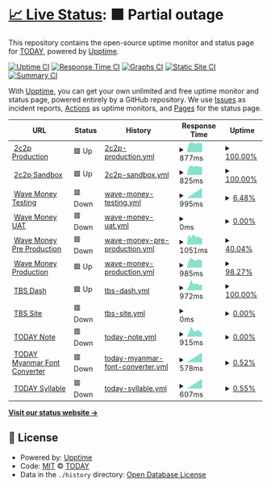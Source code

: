 # [📈 Live Status](https://today-mm.github.io/upptime): <!--live status--> **🟧 Partial outage**

This repository contains the open-source uptime monitor and status page for [TODAY](https://today-mm.github.io/upptime), powered by [Upptime](https://github.com/upptime/upptime).

[![Uptime CI](https://github.com/today-mm/upptime/workflows/Uptime%20CI/badge.svg)](https://github.com/today-mm/upptime/actions?query=workflow%3A%22Uptime+CI%22)
[![Response Time CI](https://github.com/today-mm/upptime/workflows/Response%20Time%20CI/badge.svg)](https://github.com/today-mm/upptime/actions?query=workflow%3A%22Response+Time+CI%22)
[![Graphs CI](https://github.com/today-mm/upptime/workflows/Graphs%20CI/badge.svg)](https://github.com/today-mm/upptime/actions?query=workflow%3A%22Graphs+CI%22)
[![Static Site CI](https://github.com/today-mm/upptime/workflows/Static%20Site%20CI/badge.svg)](https://github.com/today-mm/upptime/actions?query=workflow%3A%22Static+Site+CI%22)
[![Summary CI](https://github.com/today-mm/upptime/workflows/Summary%20CI/badge.svg)](https://github.com/today-mm/upptime/actions?query=workflow%3A%22Summary+CI%22)

With [Upptime](https://upptime.js.org), you can get your own unlimited and free uptime monitor and status page, powered entirely by a GitHub repository. We use [Issues](https://github.com/today-mm/upptime/issues) as incident reports, [Actions](https://github.com/today-mm/upptime/actions) as uptime monitors, and [Pages](https://today-mm.github.io/upptime) for the status page.

<!--start: status pages-->
<!-- This summary is generated by Upptime (https://github.com/upptime/upptime) -->
<!-- Do not edit this manually, your changes will be overwritten -->
<!-- prettier-ignore -->
| URL | Status | History | Response Time | Uptime |
| --- | ------ | ------- | ------------- | ------ |
| <img alt="" src="https://icons.duckduckgo.com/ip3/pgw.2c2p.com.ico" height="13"> [2c2p Production](https://pgw.2c2p.com/payment/4.3/initialization) | 🟩 Up | [2c2p-production.yml](https://github.com/today-mm/upptime/commits/HEAD/history/2c2p-production.yml) | <details><summary><img alt="Response time graph" src="./graphs/2c2p-production/response-time-week.png" height="20"> 877ms</summary><br><a href="https://today-mm.github.io/upptime/history/2c2p-production"><img alt="Response time 894" src="https://img.shields.io/endpoint?url=https%3A%2F%2Fraw.githubusercontent.com%2Ftoday-mm%2Fupptime%2FHEAD%2Fapi%2F2c2p-production%2Fresponse-time.json"></a><br><a href="https://today-mm.github.io/upptime/history/2c2p-production"><img alt="24-hour response time 840" src="https://img.shields.io/endpoint?url=https%3A%2F%2Fraw.githubusercontent.com%2Ftoday-mm%2Fupptime%2FHEAD%2Fapi%2F2c2p-production%2Fresponse-time-day.json"></a><br><a href="https://today-mm.github.io/upptime/history/2c2p-production"><img alt="7-day response time 877" src="https://img.shields.io/endpoint?url=https%3A%2F%2Fraw.githubusercontent.com%2Ftoday-mm%2Fupptime%2FHEAD%2Fapi%2F2c2p-production%2Fresponse-time-week.json"></a><br><a href="https://today-mm.github.io/upptime/history/2c2p-production"><img alt="30-day response time 897" src="https://img.shields.io/endpoint?url=https%3A%2F%2Fraw.githubusercontent.com%2Ftoday-mm%2Fupptime%2FHEAD%2Fapi%2F2c2p-production%2Fresponse-time-month.json"></a><br><a href="https://today-mm.github.io/upptime/history/2c2p-production"><img alt="1-year response time 890" src="https://img.shields.io/endpoint?url=https%3A%2F%2Fraw.githubusercontent.com%2Ftoday-mm%2Fupptime%2FHEAD%2Fapi%2F2c2p-production%2Fresponse-time-year.json"></a></details> | <details><summary><a href="https://today-mm.github.io/upptime/history/2c2p-production">100.00%</a></summary><a href="https://today-mm.github.io/upptime/history/2c2p-production"><img alt="All-time uptime 72.16%" src="https://img.shields.io/endpoint?url=https%3A%2F%2Fraw.githubusercontent.com%2Ftoday-mm%2Fupptime%2FHEAD%2Fapi%2F2c2p-production%2Fuptime.json"></a><br><a href="https://today-mm.github.io/upptime/history/2c2p-production"><img alt="24-hour uptime 100.00%" src="https://img.shields.io/endpoint?url=https%3A%2F%2Fraw.githubusercontent.com%2Ftoday-mm%2Fupptime%2FHEAD%2Fapi%2F2c2p-production%2Fuptime-day.json"></a><br><a href="https://today-mm.github.io/upptime/history/2c2p-production"><img alt="7-day uptime 100.00%" src="https://img.shields.io/endpoint?url=https%3A%2F%2Fraw.githubusercontent.com%2Ftoday-mm%2Fupptime%2FHEAD%2Fapi%2F2c2p-production%2Fuptime-week.json"></a><br><a href="https://today-mm.github.io/upptime/history/2c2p-production"><img alt="30-day uptime 100.00%" src="https://img.shields.io/endpoint?url=https%3A%2F%2Fraw.githubusercontent.com%2Ftoday-mm%2Fupptime%2FHEAD%2Fapi%2F2c2p-production%2Fuptime-month.json"></a><br><a href="https://today-mm.github.io/upptime/history/2c2p-production"><img alt="1-year uptime 82.36%" src="https://img.shields.io/endpoint?url=https%3A%2F%2Fraw.githubusercontent.com%2Ftoday-mm%2Fupptime%2FHEAD%2Fapi%2F2c2p-production%2Fuptime-year.json"></a></details>
| <img alt="" src="https://icons.duckduckgo.com/ip3/sandbox-pgw.2c2p.com.ico" height="13"> [2c2p Sandbox](https://sandbox-pgw.2c2p.com/payment/4.3/initialization) | 🟩 Up | [2c2p-sandbox.yml](https://github.com/today-mm/upptime/commits/HEAD/history/2c2p-sandbox.yml) | <details><summary><img alt="Response time graph" src="./graphs/2c2p-sandbox/response-time-week.png" height="20"> 825ms</summary><br><a href="https://today-mm.github.io/upptime/history/2c2p-sandbox"><img alt="Response time 908" src="https://img.shields.io/endpoint?url=https%3A%2F%2Fraw.githubusercontent.com%2Ftoday-mm%2Fupptime%2FHEAD%2Fapi%2F2c2p-sandbox%2Fresponse-time.json"></a><br><a href="https://today-mm.github.io/upptime/history/2c2p-sandbox"><img alt="24-hour response time 821" src="https://img.shields.io/endpoint?url=https%3A%2F%2Fraw.githubusercontent.com%2Ftoday-mm%2Fupptime%2FHEAD%2Fapi%2F2c2p-sandbox%2Fresponse-time-day.json"></a><br><a href="https://today-mm.github.io/upptime/history/2c2p-sandbox"><img alt="7-day response time 825" src="https://img.shields.io/endpoint?url=https%3A%2F%2Fraw.githubusercontent.com%2Ftoday-mm%2Fupptime%2FHEAD%2Fapi%2F2c2p-sandbox%2Fresponse-time-week.json"></a><br><a href="https://today-mm.github.io/upptime/history/2c2p-sandbox"><img alt="30-day response time 840" src="https://img.shields.io/endpoint?url=https%3A%2F%2Fraw.githubusercontent.com%2Ftoday-mm%2Fupptime%2FHEAD%2Fapi%2F2c2p-sandbox%2Fresponse-time-month.json"></a><br><a href="https://today-mm.github.io/upptime/history/2c2p-sandbox"><img alt="1-year response time 904" src="https://img.shields.io/endpoint?url=https%3A%2F%2Fraw.githubusercontent.com%2Ftoday-mm%2Fupptime%2FHEAD%2Fapi%2F2c2p-sandbox%2Fresponse-time-year.json"></a></details> | <details><summary><a href="https://today-mm.github.io/upptime/history/2c2p-sandbox">100.00%</a></summary><a href="https://today-mm.github.io/upptime/history/2c2p-sandbox"><img alt="All-time uptime 94.81%" src="https://img.shields.io/endpoint?url=https%3A%2F%2Fraw.githubusercontent.com%2Ftoday-mm%2Fupptime%2FHEAD%2Fapi%2F2c2p-sandbox%2Fuptime.json"></a><br><a href="https://today-mm.github.io/upptime/history/2c2p-sandbox"><img alt="24-hour uptime 100.00%" src="https://img.shields.io/endpoint?url=https%3A%2F%2Fraw.githubusercontent.com%2Ftoday-mm%2Fupptime%2FHEAD%2Fapi%2F2c2p-sandbox%2Fuptime-day.json"></a><br><a href="https://today-mm.github.io/upptime/history/2c2p-sandbox"><img alt="7-day uptime 100.00%" src="https://img.shields.io/endpoint?url=https%3A%2F%2Fraw.githubusercontent.com%2Ftoday-mm%2Fupptime%2FHEAD%2Fapi%2F2c2p-sandbox%2Fuptime-week.json"></a><br><a href="https://today-mm.github.io/upptime/history/2c2p-sandbox"><img alt="30-day uptime 100.00%" src="https://img.shields.io/endpoint?url=https%3A%2F%2Fraw.githubusercontent.com%2Ftoday-mm%2Fupptime%2FHEAD%2Fapi%2F2c2p-sandbox%2Fuptime-month.json"></a><br><a href="https://today-mm.github.io/upptime/history/2c2p-sandbox"><img alt="1-year uptime 99.85%" src="https://img.shields.io/endpoint?url=https%3A%2F%2Fraw.githubusercontent.com%2Ftoday-mm%2Fupptime%2FHEAD%2Fapi%2F2c2p-sandbox%2Fuptime-year.json"></a></details>
| <img alt="" src="https://icons.duckduckgo.com/ip3/testpayments.wavemoney.io.ico" height="13"> [Wave Money Testing](https://testpayments.wavemoney.io:8107) | 🟥 Down | [wave-money-testing.yml](https://github.com/today-mm/upptime/commits/HEAD/history/wave-money-testing.yml) | <details><summary><img alt="Response time graph" src="./graphs/wave-money-testing/response-time-week.png" height="20"> 995ms</summary><br><a href="https://today-mm.github.io/upptime/history/wave-money-testing"><img alt="Response time 995" src="https://img.shields.io/endpoint?url=https%3A%2F%2Fraw.githubusercontent.com%2Ftoday-mm%2Fupptime%2FHEAD%2Fapi%2Fwave-money-testing%2Fresponse-time.json"></a><br><a href="https://today-mm.github.io/upptime/history/wave-money-testing"><img alt="24-hour response time 995" src="https://img.shields.io/endpoint?url=https%3A%2F%2Fraw.githubusercontent.com%2Ftoday-mm%2Fupptime%2FHEAD%2Fapi%2Fwave-money-testing%2Fresponse-time-day.json"></a><br><a href="https://today-mm.github.io/upptime/history/wave-money-testing"><img alt="7-day response time 995" src="https://img.shields.io/endpoint?url=https%3A%2F%2Fraw.githubusercontent.com%2Ftoday-mm%2Fupptime%2FHEAD%2Fapi%2Fwave-money-testing%2Fresponse-time-week.json"></a><br><a href="https://today-mm.github.io/upptime/history/wave-money-testing"><img alt="30-day response time 995" src="https://img.shields.io/endpoint?url=https%3A%2F%2Fraw.githubusercontent.com%2Ftoday-mm%2Fupptime%2FHEAD%2Fapi%2Fwave-money-testing%2Fresponse-time-month.json"></a><br><a href="https://today-mm.github.io/upptime/history/wave-money-testing"><img alt="1-year response time 995" src="https://img.shields.io/endpoint?url=https%3A%2F%2Fraw.githubusercontent.com%2Ftoday-mm%2Fupptime%2FHEAD%2Fapi%2Fwave-money-testing%2Fresponse-time-year.json"></a></details> | <details><summary><a href="https://today-mm.github.io/upptime/history/wave-money-testing">6.48%</a></summary><a href="https://today-mm.github.io/upptime/history/wave-money-testing"><img alt="All-time uptime 0.11%" src="https://img.shields.io/endpoint?url=https%3A%2F%2Fraw.githubusercontent.com%2Ftoday-mm%2Fupptime%2FHEAD%2Fapi%2Fwave-money-testing%2Fuptime.json"></a><br><a href="https://today-mm.github.io/upptime/history/wave-money-testing"><img alt="24-hour uptime 45.39%" src="https://img.shields.io/endpoint?url=https%3A%2F%2Fraw.githubusercontent.com%2Ftoday-mm%2Fupptime%2FHEAD%2Fapi%2Fwave-money-testing%2Fuptime-day.json"></a><br><a href="https://today-mm.github.io/upptime/history/wave-money-testing"><img alt="7-day uptime 6.48%" src="https://img.shields.io/endpoint?url=https%3A%2F%2Fraw.githubusercontent.com%2Ftoday-mm%2Fupptime%2FHEAD%2Fapi%2Fwave-money-testing%2Fuptime-week.json"></a><br><a href="https://today-mm.github.io/upptime/history/wave-money-testing"><img alt="30-day uptime 2.87%" src="https://img.shields.io/endpoint?url=https%3A%2F%2Fraw.githubusercontent.com%2Ftoday-mm%2Fupptime%2FHEAD%2Fapi%2Fwave-money-testing%2Fuptime-month.json"></a><br><a href="https://today-mm.github.io/upptime/history/wave-money-testing"><img alt="1-year uptime 0.00%" src="https://img.shields.io/endpoint?url=https%3A%2F%2Fraw.githubusercontent.com%2Ftoday-mm%2Fupptime%2FHEAD%2Fapi%2Fwave-money-testing%2Fuptime-year.json"></a></details>
| <img alt="" src="https://icons.duckduckgo.com/ip3/uatpayments.wavemoney.io.ico" height="13"> [Wave Money UAT](https://uatpayments.wavemoney.io:8107) | 🟥 Down | [wave-money-uat.yml](https://github.com/today-mm/upptime/commits/HEAD/history/wave-money-uat.yml) | <details><summary><img alt="Response time graph" src="./graphs/wave-money-uat/response-time-week.png" height="20"> 0ms</summary><br><a href="https://today-mm.github.io/upptime/history/wave-money-uat"><img alt="Response time 0" src="https://img.shields.io/endpoint?url=https%3A%2F%2Fraw.githubusercontent.com%2Ftoday-mm%2Fupptime%2FHEAD%2Fapi%2Fwave-money-uat%2Fresponse-time.json"></a><br><a href="https://today-mm.github.io/upptime/history/wave-money-uat"><img alt="24-hour response time 0" src="https://img.shields.io/endpoint?url=https%3A%2F%2Fraw.githubusercontent.com%2Ftoday-mm%2Fupptime%2FHEAD%2Fapi%2Fwave-money-uat%2Fresponse-time-day.json"></a><br><a href="https://today-mm.github.io/upptime/history/wave-money-uat"><img alt="7-day response time 0" src="https://img.shields.io/endpoint?url=https%3A%2F%2Fraw.githubusercontent.com%2Ftoday-mm%2Fupptime%2FHEAD%2Fapi%2Fwave-money-uat%2Fresponse-time-week.json"></a><br><a href="https://today-mm.github.io/upptime/history/wave-money-uat"><img alt="30-day response time 0" src="https://img.shields.io/endpoint?url=https%3A%2F%2Fraw.githubusercontent.com%2Ftoday-mm%2Fupptime%2FHEAD%2Fapi%2Fwave-money-uat%2Fresponse-time-month.json"></a><br><a href="https://today-mm.github.io/upptime/history/wave-money-uat"><img alt="1-year response time 0" src="https://img.shields.io/endpoint?url=https%3A%2F%2Fraw.githubusercontent.com%2Ftoday-mm%2Fupptime%2FHEAD%2Fapi%2Fwave-money-uat%2Fresponse-time-year.json"></a></details> | <details><summary><a href="https://today-mm.github.io/upptime/history/wave-money-uat">0.00%</a></summary><a href="https://today-mm.github.io/upptime/history/wave-money-uat"><img alt="All-time uptime 0.00%" src="https://img.shields.io/endpoint?url=https%3A%2F%2Fraw.githubusercontent.com%2Ftoday-mm%2Fupptime%2FHEAD%2Fapi%2Fwave-money-uat%2Fuptime.json"></a><br><a href="https://today-mm.github.io/upptime/history/wave-money-uat"><img alt="24-hour uptime 0.00%" src="https://img.shields.io/endpoint?url=https%3A%2F%2Fraw.githubusercontent.com%2Ftoday-mm%2Fupptime%2FHEAD%2Fapi%2Fwave-money-uat%2Fuptime-day.json"></a><br><a href="https://today-mm.github.io/upptime/history/wave-money-uat"><img alt="7-day uptime 0.00%" src="https://img.shields.io/endpoint?url=https%3A%2F%2Fraw.githubusercontent.com%2Ftoday-mm%2Fupptime%2FHEAD%2Fapi%2Fwave-money-uat%2Fuptime-week.json"></a><br><a href="https://today-mm.github.io/upptime/history/wave-money-uat"><img alt="30-day uptime 1.38%" src="https://img.shields.io/endpoint?url=https%3A%2F%2Fraw.githubusercontent.com%2Ftoday-mm%2Fupptime%2FHEAD%2Fapi%2Fwave-money-uat%2Fuptime-month.json"></a><br><a href="https://today-mm.github.io/upptime/history/wave-money-uat"><img alt="1-year uptime 0.00%" src="https://img.shields.io/endpoint?url=https%3A%2F%2Fraw.githubusercontent.com%2Ftoday-mm%2Fupptime%2FHEAD%2Fapi%2Fwave-money-uat%2Fuptime-year.json"></a></details>
| <img alt="" src="https://icons.duckduckgo.com/ip3/preprodpayments.wavemoney.io.ico" height="13"> [Wave Money Pre Production](https://preprodpayments.wavemoney.io:8107) | 🟥 Down | [wave-money-pre-production.yml](https://github.com/today-mm/upptime/commits/HEAD/history/wave-money-pre-production.yml) | <details><summary><img alt="Response time graph" src="./graphs/wave-money-pre-production/response-time-week.png" height="20"> 1051ms</summary><br><a href="https://today-mm.github.io/upptime/history/wave-money-pre-production"><img alt="Response time 1028" src="https://img.shields.io/endpoint?url=https%3A%2F%2Fraw.githubusercontent.com%2Ftoday-mm%2Fupptime%2FHEAD%2Fapi%2Fwave-money-pre-production%2Fresponse-time.json"></a><br><a href="https://today-mm.github.io/upptime/history/wave-money-pre-production"><img alt="24-hour response time 1067" src="https://img.shields.io/endpoint?url=https%3A%2F%2Fraw.githubusercontent.com%2Ftoday-mm%2Fupptime%2FHEAD%2Fapi%2Fwave-money-pre-production%2Fresponse-time-day.json"></a><br><a href="https://today-mm.github.io/upptime/history/wave-money-pre-production"><img alt="7-day response time 1051" src="https://img.shields.io/endpoint?url=https%3A%2F%2Fraw.githubusercontent.com%2Ftoday-mm%2Fupptime%2FHEAD%2Fapi%2Fwave-money-pre-production%2Fresponse-time-week.json"></a><br><a href="https://today-mm.github.io/upptime/history/wave-money-pre-production"><img alt="30-day response time 1082" src="https://img.shields.io/endpoint?url=https%3A%2F%2Fraw.githubusercontent.com%2Ftoday-mm%2Fupptime%2FHEAD%2Fapi%2Fwave-money-pre-production%2Fresponse-time-month.json"></a><br><a href="https://today-mm.github.io/upptime/history/wave-money-pre-production"><img alt="1-year response time 1034" src="https://img.shields.io/endpoint?url=https%3A%2F%2Fraw.githubusercontent.com%2Ftoday-mm%2Fupptime%2FHEAD%2Fapi%2Fwave-money-pre-production%2Fresponse-time-year.json"></a></details> | <details><summary><a href="https://today-mm.github.io/upptime/history/wave-money-pre-production">40.04%</a></summary><a href="https://today-mm.github.io/upptime/history/wave-money-pre-production"><img alt="All-time uptime 88.94%" src="https://img.shields.io/endpoint?url=https%3A%2F%2Fraw.githubusercontent.com%2Ftoday-mm%2Fupptime%2FHEAD%2Fapi%2Fwave-money-pre-production%2Fuptime.json"></a><br><a href="https://today-mm.github.io/upptime/history/wave-money-pre-production"><img alt="24-hour uptime 45.39%" src="https://img.shields.io/endpoint?url=https%3A%2F%2Fraw.githubusercontent.com%2Ftoday-mm%2Fupptime%2FHEAD%2Fapi%2Fwave-money-pre-production%2Fuptime-day.json"></a><br><a href="https://today-mm.github.io/upptime/history/wave-money-pre-production"><img alt="7-day uptime 40.04%" src="https://img.shields.io/endpoint?url=https%3A%2F%2Fraw.githubusercontent.com%2Ftoday-mm%2Fupptime%2FHEAD%2Fapi%2Fwave-money-pre-production%2Fuptime-week.json"></a><br><a href="https://today-mm.github.io/upptime/history/wave-money-pre-production"><img alt="30-day uptime 36.76%" src="https://img.shields.io/endpoint?url=https%3A%2F%2Fraw.githubusercontent.com%2Ftoday-mm%2Fupptime%2FHEAD%2Fapi%2Fwave-money-pre-production%2Fuptime-month.json"></a><br><a href="https://today-mm.github.io/upptime/history/wave-money-pre-production"><img alt="1-year uptime 87.48%" src="https://img.shields.io/endpoint?url=https%3A%2F%2Fraw.githubusercontent.com%2Ftoday-mm%2Fupptime%2FHEAD%2Fapi%2Fwave-money-pre-production%2Fuptime-year.json"></a></details>
| <img alt="" src="https://icons.duckduckgo.com/ip3/payments.wavemoney.io.ico" height="13"> [Wave Money Production](https://payments.wavemoney.io) | 🟩 Up | [wave-money-production.yml](https://github.com/today-mm/upptime/commits/HEAD/history/wave-money-production.yml) | <details><summary><img alt="Response time graph" src="./graphs/wave-money-production/response-time-week.png" height="20"> 985ms</summary><br><a href="https://today-mm.github.io/upptime/history/wave-money-production"><img alt="Response time 981" src="https://img.shields.io/endpoint?url=https%3A%2F%2Fraw.githubusercontent.com%2Ftoday-mm%2Fupptime%2FHEAD%2Fapi%2Fwave-money-production%2Fresponse-time.json"></a><br><a href="https://today-mm.github.io/upptime/history/wave-money-production"><img alt="24-hour response time 792" src="https://img.shields.io/endpoint?url=https%3A%2F%2Fraw.githubusercontent.com%2Ftoday-mm%2Fupptime%2FHEAD%2Fapi%2Fwave-money-production%2Fresponse-time-day.json"></a><br><a href="https://today-mm.github.io/upptime/history/wave-money-production"><img alt="7-day response time 985" src="https://img.shields.io/endpoint?url=https%3A%2F%2Fraw.githubusercontent.com%2Ftoday-mm%2Fupptime%2FHEAD%2Fapi%2Fwave-money-production%2Fresponse-time-week.json"></a><br><a href="https://today-mm.github.io/upptime/history/wave-money-production"><img alt="30-day response time 1034" src="https://img.shields.io/endpoint?url=https%3A%2F%2Fraw.githubusercontent.com%2Ftoday-mm%2Fupptime%2FHEAD%2Fapi%2Fwave-money-production%2Fresponse-time-month.json"></a><br><a href="https://today-mm.github.io/upptime/history/wave-money-production"><img alt="1-year response time 984" src="https://img.shields.io/endpoint?url=https%3A%2F%2Fraw.githubusercontent.com%2Ftoday-mm%2Fupptime%2FHEAD%2Fapi%2Fwave-money-production%2Fresponse-time-year.json"></a></details> | <details><summary><a href="https://today-mm.github.io/upptime/history/wave-money-production">98.27%</a></summary><a href="https://today-mm.github.io/upptime/history/wave-money-production"><img alt="All-time uptime 98.84%" src="https://img.shields.io/endpoint?url=https%3A%2F%2Fraw.githubusercontent.com%2Ftoday-mm%2Fupptime%2FHEAD%2Fapi%2Fwave-money-production%2Fuptime.json"></a><br><a href="https://today-mm.github.io/upptime/history/wave-money-production"><img alt="24-hour uptime 87.87%" src="https://img.shields.io/endpoint?url=https%3A%2F%2Fraw.githubusercontent.com%2Ftoday-mm%2Fupptime%2FHEAD%2Fapi%2Fwave-money-production%2Fuptime-day.json"></a><br><a href="https://today-mm.github.io/upptime/history/wave-money-production"><img alt="7-day uptime 98.27%" src="https://img.shields.io/endpoint?url=https%3A%2F%2Fraw.githubusercontent.com%2Ftoday-mm%2Fupptime%2FHEAD%2Fapi%2Fwave-money-production%2Fuptime-week.json"></a><br><a href="https://today-mm.github.io/upptime/history/wave-money-production"><img alt="30-day uptime 99.47%" src="https://img.shields.io/endpoint?url=https%3A%2F%2Fraw.githubusercontent.com%2Ftoday-mm%2Fupptime%2FHEAD%2Fapi%2Fwave-money-production%2Fuptime-month.json"></a><br><a href="https://today-mm.github.io/upptime/history/wave-money-production"><img alt="1-year uptime 98.90%" src="https://img.shields.io/endpoint?url=https%3A%2F%2Fraw.githubusercontent.com%2Ftoday-mm%2Fupptime%2FHEAD%2Fapi%2Fwave-money-production%2Fuptime-year.json"></a></details>
| <img alt="" src="https://icons.duckduckgo.com/ip3/dash.todaybooks.com.mm.ico" height="13"> [TBS Dash](https://dash.todaybooks.com.mm) | 🟩 Up | [tbs-dash.yml](https://github.com/today-mm/upptime/commits/HEAD/history/tbs-dash.yml) | <details><summary><img alt="Response time graph" src="./graphs/tbs-dash/response-time-week.png" height="20"> 972ms</summary><br><a href="https://today-mm.github.io/upptime/history/tbs-dash"><img alt="Response time 1422" src="https://img.shields.io/endpoint?url=https%3A%2F%2Fraw.githubusercontent.com%2Ftoday-mm%2Fupptime%2FHEAD%2Fapi%2Ftbs-dash%2Fresponse-time.json"></a><br><a href="https://today-mm.github.io/upptime/history/tbs-dash"><img alt="24-hour response time 882" src="https://img.shields.io/endpoint?url=https%3A%2F%2Fraw.githubusercontent.com%2Ftoday-mm%2Fupptime%2FHEAD%2Fapi%2Ftbs-dash%2Fresponse-time-day.json"></a><br><a href="https://today-mm.github.io/upptime/history/tbs-dash"><img alt="7-day response time 972" src="https://img.shields.io/endpoint?url=https%3A%2F%2Fraw.githubusercontent.com%2Ftoday-mm%2Fupptime%2FHEAD%2Fapi%2Ftbs-dash%2Fresponse-time-week.json"></a><br><a href="https://today-mm.github.io/upptime/history/tbs-dash"><img alt="30-day response time 1134" src="https://img.shields.io/endpoint?url=https%3A%2F%2Fraw.githubusercontent.com%2Ftoday-mm%2Fupptime%2FHEAD%2Fapi%2Ftbs-dash%2Fresponse-time-month.json"></a><br><a href="https://today-mm.github.io/upptime/history/tbs-dash"><img alt="1-year response time 1399" src="https://img.shields.io/endpoint?url=https%3A%2F%2Fraw.githubusercontent.com%2Ftoday-mm%2Fupptime%2FHEAD%2Fapi%2Ftbs-dash%2Fresponse-time-year.json"></a></details> | <details><summary><a href="https://today-mm.github.io/upptime/history/tbs-dash">100.00%</a></summary><a href="https://today-mm.github.io/upptime/history/tbs-dash"><img alt="All-time uptime 93.19%" src="https://img.shields.io/endpoint?url=https%3A%2F%2Fraw.githubusercontent.com%2Ftoday-mm%2Fupptime%2FHEAD%2Fapi%2Ftbs-dash%2Fuptime.json"></a><br><a href="https://today-mm.github.io/upptime/history/tbs-dash"><img alt="24-hour uptime 100.00%" src="https://img.shields.io/endpoint?url=https%3A%2F%2Fraw.githubusercontent.com%2Ftoday-mm%2Fupptime%2FHEAD%2Fapi%2Ftbs-dash%2Fuptime-day.json"></a><br><a href="https://today-mm.github.io/upptime/history/tbs-dash"><img alt="7-day uptime 100.00%" src="https://img.shields.io/endpoint?url=https%3A%2F%2Fraw.githubusercontent.com%2Ftoday-mm%2Fupptime%2FHEAD%2Fapi%2Ftbs-dash%2Fuptime-week.json"></a><br><a href="https://today-mm.github.io/upptime/history/tbs-dash"><img alt="30-day uptime 91.94%" src="https://img.shields.io/endpoint?url=https%3A%2F%2Fraw.githubusercontent.com%2Ftoday-mm%2Fupptime%2FHEAD%2Fapi%2Ftbs-dash%2Fuptime-month.json"></a><br><a href="https://today-mm.github.io/upptime/history/tbs-dash"><img alt="1-year uptime 95.55%" src="https://img.shields.io/endpoint?url=https%3A%2F%2Fraw.githubusercontent.com%2Ftoday-mm%2Fupptime%2FHEAD%2Fapi%2Ftbs-dash%2Fuptime-year.json"></a></details>
| <img alt="" src="https://icons.duckduckgo.com/ip3/www.todaybooks.com.mm.ico" height="13"> [TBS Site](https://www.todaybooks.com.mm) | 🟥 Down | [tbs-site.yml](https://github.com/today-mm/upptime/commits/HEAD/history/tbs-site.yml) | <details><summary><img alt="Response time graph" src="./graphs/tbs-site/response-time-week.png" height="20"> 0ms</summary><br><a href="https://today-mm.github.io/upptime/history/tbs-site"><img alt="Response time 2786" src="https://img.shields.io/endpoint?url=https%3A%2F%2Fraw.githubusercontent.com%2Ftoday-mm%2Fupptime%2FHEAD%2Fapi%2Ftbs-site%2Fresponse-time.json"></a><br><a href="https://today-mm.github.io/upptime/history/tbs-site"><img alt="24-hour response time 0" src="https://img.shields.io/endpoint?url=https%3A%2F%2Fraw.githubusercontent.com%2Ftoday-mm%2Fupptime%2FHEAD%2Fapi%2Ftbs-site%2Fresponse-time-day.json"></a><br><a href="https://today-mm.github.io/upptime/history/tbs-site"><img alt="7-day response time 0" src="https://img.shields.io/endpoint?url=https%3A%2F%2Fraw.githubusercontent.com%2Ftoday-mm%2Fupptime%2FHEAD%2Fapi%2Ftbs-site%2Fresponse-time-week.json"></a><br><a href="https://today-mm.github.io/upptime/history/tbs-site"><img alt="30-day response time 0" src="https://img.shields.io/endpoint?url=https%3A%2F%2Fraw.githubusercontent.com%2Ftoday-mm%2Fupptime%2FHEAD%2Fapi%2Ftbs-site%2Fresponse-time-month.json"></a><br><a href="https://today-mm.github.io/upptime/history/tbs-site"><img alt="1-year response time 2959" src="https://img.shields.io/endpoint?url=https%3A%2F%2Fraw.githubusercontent.com%2Ftoday-mm%2Fupptime%2FHEAD%2Fapi%2Ftbs-site%2Fresponse-time-year.json"></a></details> | <details><summary><a href="https://today-mm.github.io/upptime/history/tbs-site">0.00%</a></summary><a href="https://today-mm.github.io/upptime/history/tbs-site"><img alt="All-time uptime 67.88%" src="https://img.shields.io/endpoint?url=https%3A%2F%2Fraw.githubusercontent.com%2Ftoday-mm%2Fupptime%2FHEAD%2Fapi%2Ftbs-site%2Fuptime.json"></a><br><a href="https://today-mm.github.io/upptime/history/tbs-site"><img alt="24-hour uptime 0.00%" src="https://img.shields.io/endpoint?url=https%3A%2F%2Fraw.githubusercontent.com%2Ftoday-mm%2Fupptime%2FHEAD%2Fapi%2Ftbs-site%2Fuptime-day.json"></a><br><a href="https://today-mm.github.io/upptime/history/tbs-site"><img alt="7-day uptime 0.00%" src="https://img.shields.io/endpoint?url=https%3A%2F%2Fraw.githubusercontent.com%2Ftoday-mm%2Fupptime%2FHEAD%2Fapi%2Ftbs-site%2Fuptime-week.json"></a><br><a href="https://today-mm.github.io/upptime/history/tbs-site"><img alt="30-day uptime 1.38%" src="https://img.shields.io/endpoint?url=https%3A%2F%2Fraw.githubusercontent.com%2Ftoday-mm%2Fupptime%2FHEAD%2Fapi%2Ftbs-site%2Fuptime-month.json"></a><br><a href="https://today-mm.github.io/upptime/history/tbs-site"><img alt="1-year uptime 63.24%" src="https://img.shields.io/endpoint?url=https%3A%2F%2Fraw.githubusercontent.com%2Ftoday-mm%2Fupptime%2FHEAD%2Fapi%2Ftbs-site%2Fuptime-year.json"></a></details>
| <img alt="" src="https://icons.duckduckgo.com/ip3/note.todaybooks.com.mm.ico" height="13"> [TODAY Note](https://note.todaybooks.com.mm) | 🟥 Down | [today-note.yml](https://github.com/today-mm/upptime/commits/HEAD/history/today-note.yml) | <details><summary><img alt="Response time graph" src="./graphs/today-note/response-time-week.png" height="20"> 915ms</summary><br><a href="https://today-mm.github.io/upptime/history/today-note"><img alt="Response time 1216" src="https://img.shields.io/endpoint?url=https%3A%2F%2Fraw.githubusercontent.com%2Ftoday-mm%2Fupptime%2FHEAD%2Fapi%2Ftoday-note%2Fresponse-time.json"></a><br><a href="https://today-mm.github.io/upptime/history/today-note"><img alt="24-hour response time 657" src="https://img.shields.io/endpoint?url=https%3A%2F%2Fraw.githubusercontent.com%2Ftoday-mm%2Fupptime%2FHEAD%2Fapi%2Ftoday-note%2Fresponse-time-day.json"></a><br><a href="https://today-mm.github.io/upptime/history/today-note"><img alt="7-day response time 915" src="https://img.shields.io/endpoint?url=https%3A%2F%2Fraw.githubusercontent.com%2Ftoday-mm%2Fupptime%2FHEAD%2Fapi%2Ftoday-note%2Fresponse-time-week.json"></a><br><a href="https://today-mm.github.io/upptime/history/today-note"><img alt="30-day response time 892" src="https://img.shields.io/endpoint?url=https%3A%2F%2Fraw.githubusercontent.com%2Ftoday-mm%2Fupptime%2FHEAD%2Fapi%2Ftoday-note%2Fresponse-time-month.json"></a><br><a href="https://today-mm.github.io/upptime/history/today-note"><img alt="1-year response time 1199" src="https://img.shields.io/endpoint?url=https%3A%2F%2Fraw.githubusercontent.com%2Ftoday-mm%2Fupptime%2FHEAD%2Fapi%2Ftoday-note%2Fresponse-time-year.json"></a></details> | <details><summary><a href="https://today-mm.github.io/upptime/history/today-note">0.00%</a></summary><a href="https://today-mm.github.io/upptime/history/today-note"><img alt="All-time uptime 83.94%" src="https://img.shields.io/endpoint?url=https%3A%2F%2Fraw.githubusercontent.com%2Ftoday-mm%2Fupptime%2FHEAD%2Fapi%2Ftoday-note%2Fuptime.json"></a><br><a href="https://today-mm.github.io/upptime/history/today-note"><img alt="24-hour uptime 0.00%" src="https://img.shields.io/endpoint?url=https%3A%2F%2Fraw.githubusercontent.com%2Ftoday-mm%2Fupptime%2FHEAD%2Fapi%2Ftoday-note%2Fuptime-day.json"></a><br><a href="https://today-mm.github.io/upptime/history/today-note"><img alt="7-day uptime 0.00%" src="https://img.shields.io/endpoint?url=https%3A%2F%2Fraw.githubusercontent.com%2Ftoday-mm%2Fupptime%2FHEAD%2Fapi%2Ftoday-note%2Fuptime-week.json"></a><br><a href="https://today-mm.github.io/upptime/history/today-note"><img alt="30-day uptime 1.38%" src="https://img.shields.io/endpoint?url=https%3A%2F%2Fraw.githubusercontent.com%2Ftoday-mm%2Fupptime%2FHEAD%2Fapi%2Ftoday-note%2Fuptime-month.json"></a><br><a href="https://today-mm.github.io/upptime/history/today-note"><img alt="1-year uptime 81.66%" src="https://img.shields.io/endpoint?url=https%3A%2F%2Fraw.githubusercontent.com%2Ftoday-mm%2Fupptime%2FHEAD%2Fapi%2Ftoday-note%2Fuptime-year.json"></a></details>
| <img alt="" src="https://icons.duckduckgo.com/ip3/mmfontconverter.todaybooks.com.mm.ico" height="13"> [TODAY Myanmar Font Converter](https://mmfontconverter.todaybooks.com.mm) | 🟥 Down | [today-myanmar-font-converter.yml](https://github.com/today-mm/upptime/commits/HEAD/history/today-myanmar-font-converter.yml) | <details><summary><img alt="Response time graph" src="./graphs/today-myanmar-font-converter/response-time-week.png" height="20"> 578ms</summary><br><a href="https://today-mm.github.io/upptime/history/today-myanmar-font-converter"><img alt="Response time 966" src="https://img.shields.io/endpoint?url=https%3A%2F%2Fraw.githubusercontent.com%2Ftoday-mm%2Fupptime%2FHEAD%2Fapi%2Ftoday-myanmar-font-converter%2Fresponse-time.json"></a><br><a href="https://today-mm.github.io/upptime/history/today-myanmar-font-converter"><img alt="24-hour response time 485" src="https://img.shields.io/endpoint?url=https%3A%2F%2Fraw.githubusercontent.com%2Ftoday-mm%2Fupptime%2FHEAD%2Fapi%2Ftoday-myanmar-font-converter%2Fresponse-time-day.json"></a><br><a href="https://today-mm.github.io/upptime/history/today-myanmar-font-converter"><img alt="7-day response time 578" src="https://img.shields.io/endpoint?url=https%3A%2F%2Fraw.githubusercontent.com%2Ftoday-mm%2Fupptime%2FHEAD%2Fapi%2Ftoday-myanmar-font-converter%2Fresponse-time-week.json"></a><br><a href="https://today-mm.github.io/upptime/history/today-myanmar-font-converter"><img alt="30-day response time 557" src="https://img.shields.io/endpoint?url=https%3A%2F%2Fraw.githubusercontent.com%2Ftoday-mm%2Fupptime%2FHEAD%2Fapi%2Ftoday-myanmar-font-converter%2Fresponse-time-month.json"></a><br><a href="https://today-mm.github.io/upptime/history/today-myanmar-font-converter"><img alt="1-year response time 966" src="https://img.shields.io/endpoint?url=https%3A%2F%2Fraw.githubusercontent.com%2Ftoday-mm%2Fupptime%2FHEAD%2Fapi%2Ftoday-myanmar-font-converter%2Fresponse-time-year.json"></a></details> | <details><summary><a href="https://today-mm.github.io/upptime/history/today-myanmar-font-converter">0.52%</a></summary><a href="https://today-mm.github.io/upptime/history/today-myanmar-font-converter"><img alt="All-time uptime 0.04%" src="https://img.shields.io/endpoint?url=https%3A%2F%2Fraw.githubusercontent.com%2Ftoday-mm%2Fupptime%2FHEAD%2Fapi%2Ftoday-myanmar-font-converter%2Fuptime.json"></a><br><a href="https://today-mm.github.io/upptime/history/today-myanmar-font-converter"><img alt="24-hour uptime 1.89%" src="https://img.shields.io/endpoint?url=https%3A%2F%2Fraw.githubusercontent.com%2Ftoday-mm%2Fupptime%2FHEAD%2Fapi%2Ftoday-myanmar-font-converter%2Fuptime-day.json"></a><br><a href="https://today-mm.github.io/upptime/history/today-myanmar-font-converter"><img alt="7-day uptime 0.52%" src="https://img.shields.io/endpoint?url=https%3A%2F%2Fraw.githubusercontent.com%2Ftoday-mm%2Fupptime%2FHEAD%2Fapi%2Ftoday-myanmar-font-converter%2Fuptime-week.json"></a><br><a href="https://today-mm.github.io/upptime/history/today-myanmar-font-converter"><img alt="30-day uptime 1.65%" src="https://img.shields.io/endpoint?url=https%3A%2F%2Fraw.githubusercontent.com%2Ftoday-mm%2Fupptime%2FHEAD%2Fapi%2Ftoday-myanmar-font-converter%2Fuptime-month.json"></a><br><a href="https://today-mm.github.io/upptime/history/today-myanmar-font-converter"><img alt="1-year uptime 0.00%" src="https://img.shields.io/endpoint?url=https%3A%2F%2Fraw.githubusercontent.com%2Ftoday-mm%2Fupptime%2FHEAD%2Fapi%2Ftoday-myanmar-font-converter%2Fuptime-year.json"></a></details>
| <img alt="" src="https://icons.duckduckgo.com/ip3/mmsyllable.todaybooks.com.mm.ico" height="13"> [TODAY Syllable](https://mmsyllable.todaybooks.com.mm) | 🟥 Down | [today-syllable.yml](https://github.com/today-mm/upptime/commits/HEAD/history/today-syllable.yml) | <details><summary><img alt="Response time graph" src="./graphs/today-syllable/response-time-week.png" height="20"> 607ms</summary><br><a href="https://today-mm.github.io/upptime/history/today-syllable"><img alt="Response time 2540" src="https://img.shields.io/endpoint?url=https%3A%2F%2Fraw.githubusercontent.com%2Ftoday-mm%2Fupptime%2FHEAD%2Fapi%2Ftoday-syllable%2Fresponse-time.json"></a><br><a href="https://today-mm.github.io/upptime/history/today-syllable"><img alt="24-hour response time 454" src="https://img.shields.io/endpoint?url=https%3A%2F%2Fraw.githubusercontent.com%2Ftoday-mm%2Fupptime%2FHEAD%2Fapi%2Ftoday-syllable%2Fresponse-time-day.json"></a><br><a href="https://today-mm.github.io/upptime/history/today-syllable"><img alt="7-day response time 607" src="https://img.shields.io/endpoint?url=https%3A%2F%2Fraw.githubusercontent.com%2Ftoday-mm%2Fupptime%2FHEAD%2Fapi%2Ftoday-syllable%2Fresponse-time-week.json"></a><br><a href="https://today-mm.github.io/upptime/history/today-syllable"><img alt="30-day response time 575" src="https://img.shields.io/endpoint?url=https%3A%2F%2Fraw.githubusercontent.com%2Ftoday-mm%2Fupptime%2FHEAD%2Fapi%2Ftoday-syllable%2Fresponse-time-month.json"></a><br><a href="https://today-mm.github.io/upptime/history/today-syllable"><img alt="1-year response time 2540" src="https://img.shields.io/endpoint?url=https%3A%2F%2Fraw.githubusercontent.com%2Ftoday-mm%2Fupptime%2FHEAD%2Fapi%2Ftoday-syllable%2Fresponse-time-year.json"></a></details> | <details><summary><a href="https://today-mm.github.io/upptime/history/today-syllable">0.55%</a></summary><a href="https://today-mm.github.io/upptime/history/today-syllable"><img alt="All-time uptime 0.05%" src="https://img.shields.io/endpoint?url=https%3A%2F%2Fraw.githubusercontent.com%2Ftoday-mm%2Fupptime%2FHEAD%2Fapi%2Ftoday-syllable%2Fuptime.json"></a><br><a href="https://today-mm.github.io/upptime/history/today-syllable"><img alt="24-hour uptime 1.99%" src="https://img.shields.io/endpoint?url=https%3A%2F%2Fraw.githubusercontent.com%2Ftoday-mm%2Fupptime%2FHEAD%2Fapi%2Ftoday-syllable%2Fuptime-day.json"></a><br><a href="https://today-mm.github.io/upptime/history/today-syllable"><img alt="7-day uptime 0.55%" src="https://img.shields.io/endpoint?url=https%3A%2F%2Fraw.githubusercontent.com%2Ftoday-mm%2Fupptime%2FHEAD%2Fapi%2Ftoday-syllable%2Fuptime-week.json"></a><br><a href="https://today-mm.github.io/upptime/history/today-syllable"><img alt="30-day uptime 1.66%" src="https://img.shields.io/endpoint?url=https%3A%2F%2Fraw.githubusercontent.com%2Ftoday-mm%2Fupptime%2FHEAD%2Fapi%2Ftoday-syllable%2Fuptime-month.json"></a><br><a href="https://today-mm.github.io/upptime/history/today-syllable"><img alt="1-year uptime 0.00%" src="https://img.shields.io/endpoint?url=https%3A%2F%2Fraw.githubusercontent.com%2Ftoday-mm%2Fupptime%2FHEAD%2Fapi%2Ftoday-syllable%2Fuptime-year.json"></a></details>

<!--end: status pages-->

[**Visit our status website →**](https://today-mm.github.io/upptime)

## 📄 License

- Powered by: [Upptime](https://github.com/upptime/upptime)
- Code: [MIT](./LICENSE) © [TODAY](https://today-mm.github.io/upptime)
- Data in the `./history` directory: [Open Database License](https://opendatacommons.org/licenses/odbl/1-0/)
